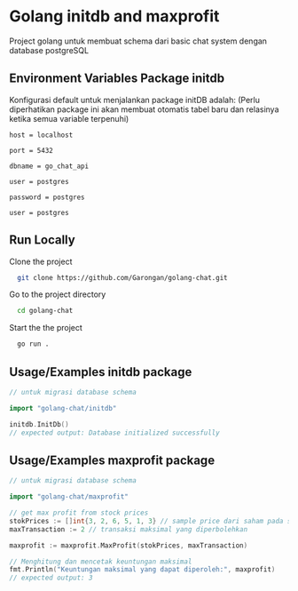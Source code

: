 
# Golang initdb and maxprofit

Project golang untuk membuat schema dari basic chat system dengan database postgreSQL


## Environment Variables Package initdb

Konfigurasi default untuk menjalankan package initDB adalah: (Perlu diperhatikan package ini akan membuat otomatis tabel baru dan relasinya ketika semua variable terpenuhi)

`host = localhost`

`port = 5432`

`dbname = go_chat_api`

`user = postgres`

`password = postgres`

`user = postgres`


## Run Locally

Clone the project

```bash
  git clone https://github.com/Garongan/golang-chat.git
```

Go to the project directory

```bash
  cd golang-chat
```

Start the the project

```bash
  go run .
```


## Usage/Examples initdb package

```go
// untuk migrasi database schema

import "golang-chat/initdb"

initdb.InitDb()
// expected output: Database initialized successfully
```

## Usage/Examples maxprofit package

```go
// untuk migrasi database schema

import "golang-chat/maxprofit"

// get max profit from stock prices
stokPrices := []int{3, 2, 6, 5, 1, 3} // sample price dari saham pada setiap harinya
maxTransaction := 2 // transaksi maksimal yang diperbolehkan

maxprofit := maxprofit.MaxProfit(stokPrices, maxTransaction)

// Menghitung dan mencetak keuntungan maksimal
fmt.Println("Keuntungan maksimal yang dapat diperoleh:", maxprofit)
// expected output: 3
```